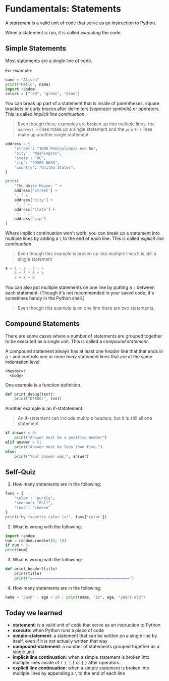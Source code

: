 # Fundamentals: Statements

A *statement* is a valid unit of code that serve as an instruction to Python.

When a statement is run, it is called *executing* the code.

## Simple Statements

Most statements are a single line of code.

For example:

```python
name = "Alissa"
print("Hello", name)
import random
colors = ["red", "green", "blue"]
```

You can break up part of a statement that is inside of parentheses, square
brackets or curly braces after delimiters (seperator symbols) or operators.
This is called *implicit line continuation*.

> Even though these examples are broken up into multiple lines, the
> `address =` lines make up a single statement and the `print()` lines
> make up another single statement.

```python
address = {
    'street': "1600 Pennsylvania Ave NW",
    'city': "Washington",
    'state': "DC",
    'zip': "20500-0003",
    'country': "United States",
}

print(
    "The White House: " +
    address['street'] +
    ", " +
    address['city'] +
     ", " +
    address['state'] +
     ", " +
    address['zip']
)
```

Where implicit continuation won't work, you can break up a statement into
multiple lines by adding a `\` to the end of each line. This is called
*explicit line continuation*.

> Even though this example is broken up into multiple lines it is still a
> single statement

```python
a = 1 + 2 + 3 + \
    4 + 5 + 6 + \
    7 + 8 + 9
```

You can also put multiple statements on one line by putting a `;` between
each statement. (Though it's not recommended in your saved code, it's
sometimes handy in the Python shell.)

> Even though this example is on one line there are two statements.


## Compound Statements

There are some cases where a number of statements are grouped together to be
executed as a single unit. This is called a *compound statement*.

A compound statement always has at least one *header* line that that ends in
a `:` and controls one or more *body* statement lines that are at the same
indentation level.

```
<header>:
  <body>
```

One example is a function definition.


```python
def print_debug(text):
    print("DEBUG:", text)
```

Another example is an if-statatement.

> An if-statement can include multiple headers, but it is still all one statement.


```python
if answer < 0:
    print("Answer must be a positive number")
elif answer > 5:
    print("Answer must be less than five.")
else:
    print("Your answer was:", answer)
```


## Self-Quiz

1. How many statements are in the following:

```python
favs = {
    'color': "purple",
    'season': "Fall",
    'food': "cheese"
}
print("My favorite color is:", favs['color'])
```

2. What is wrong with the following:

```python
import random
num = random.randint(0, 10)
if num > 5:
print(num)
```

3. What is wrong with the following:

```python
def print_header(title)
    print(title)
    print("============================================")
```


4. How many statements are in the following:

```python
name = "Jack" ; age = 24 ; print(name, "is", age, "years old")
```

## Today we learned

* **statement**: is a valid unit of code that serve as an instruction to Python
* **execute**: when Python runs a piece of code
* **simple-statement**: a statement that can be written on a single line by itself, even if it is not actually written that way
* **compound-statement**: a number of statements grouped together as a single unit
* **implicit line continuation**: when a simple statement is broken into multiple lines inside of `(` `)`, `[` `]` or `{` `}` after operators.
* **explicit line continuation**: when a simple statement is broken into multiple lines by appending a `\` to the end of each line
